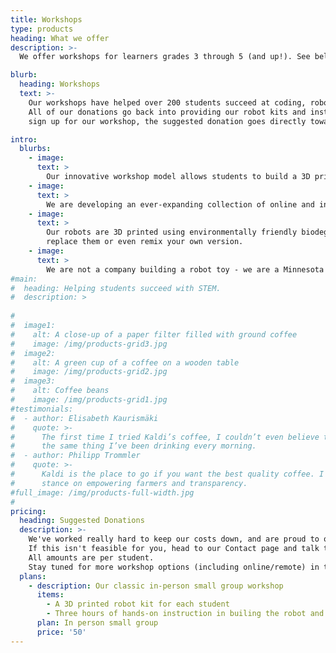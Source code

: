 ```yaml
---
title: Workshops
type: products
heading: What we offer
description: >-
  We offer workshops for learners grades 3 through 5 (and up!). See below for more information.

blurb:
  heading: Workshops
  text: >-
    Our workshops have helped over 200 students succeed at coding, robotics, and engineering. We have worked with Girl Scout troops, classrooms, teacher groups, and even birthday parties!  
    All of our donations go back into providing our robot kits and instructional materials as cheaply as possible, and we rely on grants to cover our operational costs. Know that whe you 
    sign up for our workshop, the suggested donation goes directly toward providing the robots that your students will take home.

intro:
  blurbs:
    - image: 
      text: >
        Our innovative workshop model allows students to build a 3D printed robot, learn to code in Python, and then learn how to code the robot they built - and they get to keep the robot at the end!
    - image: 
      text: >
        We are developing an ever-expanding collection of online and interactive workshop content so we can work with distance learning/remote students. We combine workshop content from several different media (interactive coding, hands-on building, online video and games, and even comic books!) to engage as many learners as possible.
    - image: 
      text: >
        Our robots are 3D printed using environmentally friendly biodegradable PLA plastic made from corn starch, not fossil fuels. The plastic can be recycled at the end of its life, and all of our designs are freely available online (see our Resources page), so you can 
        replace them or even remix your own version.
    - image:
      text: >
        We are not a company building a robot toy - we are a Minnesota based 501(c)(3) education non-profit. We partner with many different organizations, and will come to you to offer our workshop at very low cost. 
#main:
#  heading: Helping students succeed with STEM.
#  description: >
    
#
#  image1:
#    alt: A close-up of a paper filter filled with ground coffee
#    image: /img/products-grid3.jpg
#  image2:
#    alt: A green cup of a coffee on a wooden table
#    image: /img/products-grid2.jpg
#  image3:
#    alt: Coffee beans
#    image: /img/products-grid1.jpg
#testimonials:
#  - author: Elisabeth Kaurismäki
#    quote: >-
#      The first time I tried Kaldi’s coffee, I couldn’t even believe that was
#      the same thing I’ve been drinking every morning.
#  - author: Philipp Trommler
#    quote: >-
#      Kaldi is the place to go if you want the best quality coffee. I love their
#      stance on empowering farmers and transparency.
#full_image: /img/products-full-width.jpg
#
pricing:
  heading: Suggested Donations
  description: >-
    We've worked really hard to keep our costs down, and are proud to offer our 3 hour in person workshop, which includes the robot kit, for a low suggested donation per student. 
    If this isn't feasible for you, head to our Contact page and talk to us about it. We can probably work something out! 
    All amounts are per student. 
    Stay tuned for more workshop options (including online/remote) in the near future!
  plans:
    - description: Our classic in-person small group workshop
      items:
        - A 3D printed robot kit for each student
        - Three hours of hands-on instruction in builing the robot and coding in Python
      plan: In person small group
      price: '50'
---
```



